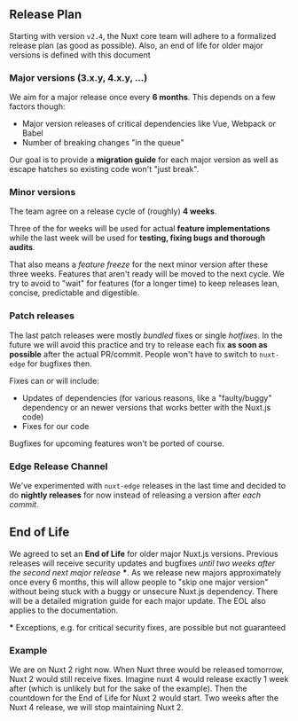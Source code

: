 ## Release Plan

Starting with version `v2.4`, the Nuxt core team will adhere to a formalized release plan (as good as possible).
Also, an end of life for older major versions is defined with this document

### Major versions (3.x.y, 4.x.y, ...)

We aim for a major release once every **6 months**. This depends on a few factors though:

* Major version releases of critical dependencies like Vue, Webpack or Babel
* Number of breaking changes "in the queue"

Our goal is to provide a **migration guide** for each major version as well as escape hatches so existing code
won't "just break".

### Minor versions

The team agree on a release cycle of (roughly) **4 weeks**. 

Three of the for weeks will be used for actual **feature implementations** while the last week will be used for 
**testing, fixing bugs and thorough audits**.

That also means a *feature freeze* for the next minor version after these three weeks.
Features that aren't ready will be moved to the next cycle. We try to avoid to "wait" for features 
(for a longer time) to keep releases lean, concise, predictable and digestible.

### Patch releases

The last patch releases were mostly *bundled* fixes or single *hotfixes*. 
In the future we will avoid this practice and try to release each fix **as soon as possible** after the actual PR/commit.
People won't have to switch to `nuxt-edge` for bugfixes then.

Fixes can or will include:

* Updates of dependencies (for various reasons, like a "faulty/buggy" dependency or an newer versions that works better with the Nuxt.js code)
* Fixes for our code

Bugfixes for upcoming features won't be ported of course.

### Edge Release Channel

We've experimented with `nuxt-edge` releases in the last time and decided to do **nightly releases** for now instead of 
releasing a version after *each commit*.

## End of Life

We agreed to set an **End of Life** for older major Nuxt.js versions. 
Previous releases will receive security updates and bugfixes *until two weeks after the second next major release* **\***. 
As we release new majors approximately once every 6 months, this will allow people to "skip one major version" without
being stuck with a buggy or unsecure Nuxt.js dependency.
There will be a detailed migration guide for each major update.
The EOL also applies to the documentation.

**\*** Exceptions, e.g. for critical security fixes, are possible but not guaranteed


### Example
We are on Nuxt 2 right now. When Nuxt three would be released tomorrow, Nuxt 2 would still receive fixes. 
Imagine nuxt 4 would release exactly 1 week after (which is unlikely but for the sake of the example). 
Then the countdown for the End of Life for Nuxt 2 would start. 
Two weeks after the Nuxt 4 release, we will stop maintaining Nuxt 2.
